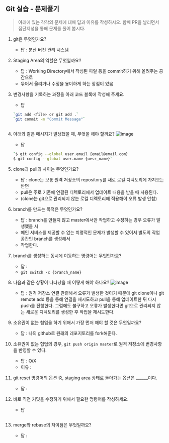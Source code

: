## Git 실습 - 문제풀기
> 아래에 있는 각각의 문제에 대해 답과 이유를 작성하시오.
> 함께 PR을 날리면서 집단지성을 통해 문제를 풀어 봅시다.

1. git은 무엇인가요?   
   - 답 : 분산 버전 관리 시스템
  
2. Staging Area의 역할은 무엇일까요?
   - 답 : Working Directory에서 작성된 파일 등을 commit하기 위해 올려주는 공간으로
   - 묶어서 올리거나 수정을 용이하게 하는 장점이 있음

3. 변경사항을 기록하는 과정을 아래 코드 블록에 작성해 주세요.
   - 답
   ```bash
   `git add <file> or git add .`
   `git commit -m "Commit Message"`
  
   ```

4. 아래와 같은 메시지가 발생했을 때, 무엇을 해야 할까요?
![image](https://user-images.githubusercontent.com/98133984/181182281-4d01a374-62fe-4957-9a07-1efc005e35d3.png)
   - 답
   ```bash
   `$ git config --global user.email {email@email.com}
   $ git config --global user.name {uesr_name}`
   ```

5. clone과 pull의 차이는 무엇인가요?
   - 답 : clone는 보통 원격 저장소의 repository를 새로 로컬 디렉토리에 가져오는 반면
   - pull은 주로 기존에 연결된 디렉토리에서 업데이트 내용을 받을 때 사용된다.
   - (clone는 git으로 관리되지 않는 로컬 디렉토리에 적용해야 오류 발생 안함)
  
6. branch를 만드는 목적은 무엇인가요?
    - 답 : branch를 만들지 않고 master에서만 작업하고 수정하는 경우 오류가 발생했을 시
    - 메인 서비스를 제공할 수 없는 치명적인 문제가 발생할 수 있어서 별도의 작업 공간인 branch를 생성해서
    - 작업한다.

7. branch를 생성하는 동시에 이동하는 명령어는 무엇인가요?
    - 답 :
    - `git switch -c {branch_name}`

8. 다음과 같은 상황이 나타났을 때 어떻게 해야 하나요?
   ![image](https://user-images.githubusercontent.com/98133984/181183354-df42d325-b839-48e1-a4c6-667c20b33d5c.png)
    - 답 : 원격 저장소 연결 관련해서 오류가 발생한 것이기 때문에 git clone이나 git remote add 등을 통해 연결을 재시도하고 pull을 통해 업데이트한 뒤 다시 push를 진행한다. 그럼에도 불구하고 오류가 발생한다면 git으로 관리되지 않는 새로운 디렉토리를 생성한 후 작업을 재시도한다.

9.  소유권이 없는 협업을 하기 위해서 가장 먼저 해야 할 것은 무엇일까요?
    - 답 : 나의 github로 원래의 레포지토리를 fork해준다.


10. 소유권이 없는 협업의 경우, `git push origin master`로 원격 저장소에 변경사항을 반영할 수 있다.
    - 답 : O/X
    - 이유 :
 
11. git reset 명령어의 옵션 중, staging area 상태로 돌아가는 옵션은 ______이다.
    - 답 : 

12. 바로 직전 커밋을 수정하기 위해서 필요한 명령어를 작성하세요.
    - 답
    ```
    ```

13. merge와 rebase의 차이점은 무엇일까요? 
     - 답 : 
